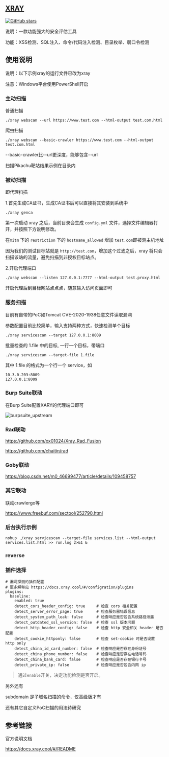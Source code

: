 ## [XRAY](https://github.com/chaitin/xray)

[![GitHub stars](https://img.shields.io/github/stars/chaitin/xray.svg)](https://img.shields.io/github/stars/chaitin/xray)

说明：一款功能强大的安全评估工具

功能：XSS检测、SQL注入、命令/代码注入检测、目录枚举、弱口令检测



## 使用说明

说明：以下示例xray的运行文件已改为xray

注意：Windows平台使用PowerShell开启

### 主动扫描

普通扫描

```
./xray webscan --url https://www.test.com --html-output test.com.html
```

爬虫扫描

```
./xray webscan --basic-crawler https://www.test.com --html-output test.com.html
```

--basic-crawler比--url更深度，能够包含--url

扫描Pikachu靶站结果示例在目录内



### 被动扫描

即代理扫描

1.首先生成CA证书，生成CA证书后可以直接将其安装到系统中

```
./xray genca
```

第一次启动 xray 之后，当前目录会生成 `config.yml` 文件，选择文件编辑器打开，并按照下方说明修改。

在`mitm` 下的 `restriction` 下的 `hostname_allowed` 增加 `test.com`即被测主机地址

因为我们的测试目标站就是 `http://test.com`，增加这个过滤之后，xray 将只会扫描该站的流量，避免扫描到非授权目标站点。

2.开启代理端口

```
./xray webscan --listen 127.0.0.1:7777 --html-output test.proxy.html
```

开启代理后到目标网站点点点，随意输入访问页面即可



### 服务扫描

目前有自带的PoC如Tomcat CVE-2020-1938任意文件读取漏洞

参数配置目前比较简单，输入支持两种方式，快速检测单个目标

```
./xray servicescan --target 127.0.0.1:8009
```

批量检查的 1.file 中的目标, 一行一个目标，带端口

```
./xray servicescan --target-file 1.file 
```

其中 1.file 的格式为一个行一个 service，如

```
10.3.0.203:8009
127.0.0.1:8009
```



### Burp Suite联动

在Burp Suite配置XARY的代理端口即可

![burpsuite_upstream](https://www.miacraft.cn/public/2022/03/21/burpsuite_upstream.png)



### Rad联动



https://github.com/ox01024/Xray_Rad_Fusion

https://github.com/chaitin/rad



### Goby联动

https://blog.csdn.net/m0_46699477/article/details/109458757



### 其它联动

联动crawlergo等

https://www.freebuf.com/sectool/252790.html



### 后台执行示例

```
nohup ./xray servicescan --target-file services.list --html-output services.list.html >> run.log 2>&1 &
```



### reverse 



### 插件选择

```
# 漏洞探测的插件配置
# 更多解释见 https://docs.xray.cool/#/configration/plugins
plugins:
  baseline:
    enabled: true
    detect_cors_header_config: true     # 检查 cors 相关配置
    detect_server_error_page: true      # 检查服务器错误信息
    detect_system_path_leak: false      # 检查响应是否包含系统路径泄露
    detect_outdated_ssl_version: false  # 检查 ssl 版本问题
    detect_http_header_config: false    # 检查 http 安全相关 header 是否配置
    detect_cookie_httponly: false       # 检查 set-cookie 时是否设置 http only
    detect_china_id_card_number: false  # 检查响应是否存在身份证号
    detect_china_phone_number: false    # 检查响应是否存在电话号码
    detect_china_bank_card: false       # 检查响应是否存在银行卡号
    detect_private_ip: false            # 检查响应是否包含内网 ip
```

> 通过`enable`开关，决定功能检测是否开启。





另外还有

subdomain 是子域名扫描的命令，仅高级版才有



还有其它自定义PoC扫描的用法待研究



## 参考链接

官方说明文档

https://docs.xray.cool/#/README